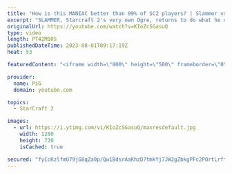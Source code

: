 ```yaml
---
title: "How is this MANIAC better than 99% of SC2 players? | Slammer vs xKawaiian"
excerpt: "SLAMMER, Starcraft 2's very own Ogre, returns to do what he does best - SLAM his face into the enemy base over and over. As always, SLAMMER goes where SLAMMER pleases, but will he overcome getting slammed back?  -- 🐷 Second Channel for Learning Resources: https://www.youtube.com/c/PiGRandom 🐷 Third"
originalUrl: https://youtube.com/watch?v=KIoZcSGasuQ
type: video
length: PT42M10S
publishedDateTime: 2023-08-01T09:17:19Z
heat: 53

featuredContent: "<iframe width=\"800\" height=\"500\" frameborder=\"0\" src=\"https://www.youtube.com/embed/KIoZcSGasuQ\" allow=\"accelerometer; autoplay; encrypted-media; gyroscope; picture-in-picture\" allowfullscreen></iframe>"

provider:
  name: PiG
  domain: youtube.com

topics:
  - StarCraft 2

images:
  - url: https://i.ytimg.com/vi/KIoZcSGasuQ/maxresdefault.jpg
    width: 1280
    height: 720
    isCached: true

secured: "fyCcKzlfmU79jG8qZa0p/Qw1BdsrAaKhzD7tmkYj7JW2gZbkgPFc2POrtLrftZptTHED5pYGb2Iq6QzSaoz3TsaK1DJ7k47qxj94KL9ZEfjH6FOSS3iX6fjdQH/EcTh6JfhQvxnRQ3q6dUmCD9MGWl75uLwpeUsenozE6Hr8NpRfhw+tR2njopR9BOHF+me5mkQirkos1hsXat2KLwS4AeOGSLNI//jSWELkIyqtO8/ZLCOaytACdj3sU7DNNoewYjdfwLo/Rhbu9bo9AwQ8q0w6vxSk7sZMfL6Zq8IlVHU/o493Azt8A6H+27bvjJrWuF5J160cKMII2veCuphQLT8ezjuARbe4Z+VZe0DKILFW4cfVALxcPF3k79TtIBjLwgMIPboUlG4AslRoMgtXRI1iaBr8RpI/6bWTKjnK0mM=;SjMw03Bi3IAUBPPmyCl1mA=="
---
```


